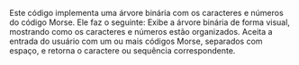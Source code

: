 Este código implementa uma árvore binária com os caracteres e números do código Morse. Ele faz o seguinte:
Exibe a árvore binária de forma visual, mostrando como os caracteres e números estão organizados.
Aceita a entrada do usuário com um ou mais códigos Morse, separados com espaço, e retorna o caractere ou sequência correspondente.
